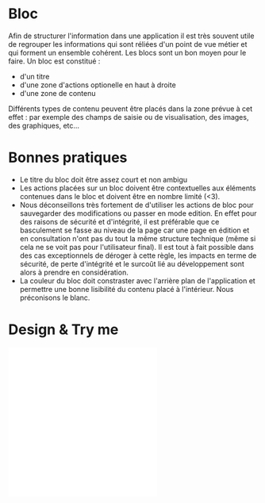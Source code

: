 # Bloc

Afin de structurer l'information dans une application il est très souvent utile de regrouper les informations qui sont réliées d'un point de vue métier et qui forment un ensemble cohérent.
Les blocs sont un bon moyen pour le faire.
Un bloc est constitué :

- d'un titre
- d'une zone d'actions optionelle en haut à droite
- d'une zone de contenu

Différents types de contenu peuvent être placés dans la zone prévue à cet effet : par exemple des champs de saisie ou de visualisation, des images, des graphiques, etc... 

# Bonnes pratiques

- Le titre du bloc doit être assez court et non ambigu
- Les actions placées sur un bloc doivent être contextuelles aux éléments contenues dans le bloc et doivent être en nombre limité (<3). 
- Nous déconseillons très fortement de d'utiliser les actions de bloc pour sauvegarder des modifications ou passer en mode edition. En effet pour des raisons de sécurité et d'intégrité, il est préférable que ce basculement se fasse au niveau de la page car une page en édition et en consultation n'ont pas du tout la même structure technique (même si cela ne se voit pas pour l'utilisateur final). Il est tout à fait possible dans des cas exceptionnels de déroger à cette règle, les impacts en terme de sécurité, de perte d'intégrité et le surcoût lié au développement sont alors à prendre en considération.
- La couleur du bloc doit constraster avec l'arrière plan de l'application et permettre une bonne lisibilité du contenu placé à l'intérieur. Nous préconisons le blanc.


# Design & Try me

<iframe src="/vertigo-docs/design-system/iframes/organismes/block.html" height="300px" scrolling="no" style="border:none;" ></iframe>